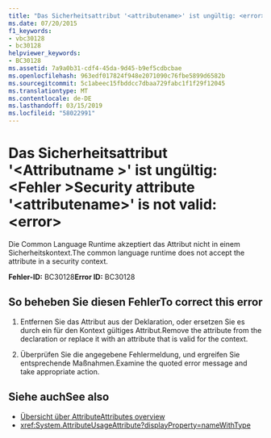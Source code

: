 ```yaml
---
title: "Das Sicherheitsattribut '<attributename>' ist ungültig: <error>"
ms.date: 07/20/2015
f1_keywords:
- vbc30128
- bc30128
helpviewer_keywords:
- BC30128
ms.assetid: 7a9a0b31-cdf4-45da-9d45-b9ef5cdbcbae
ms.openlocfilehash: 963edf017824f948e2071090c76fbe5899d6582b
ms.sourcegitcommit: 5c1abeec15fbddcc7dbaa729fabc1f1f29f12045
ms.translationtype: MT
ms.contentlocale: de-DE
ms.lasthandoff: 03/15/2019
ms.locfileid: "58022991"
---
```

# <a name="security-attribute-attributename-is-not-valid-error"></a><span data-ttu-id="62a1c-102">Das Sicherheitsattribut '\<Attributname >' ist ungültig: \<Fehler ></span><span class="sxs-lookup"><span data-stu-id="62a1c-102">Security attribute '\<attributename>' is not valid: \<error></span></span>
<span data-ttu-id="62a1c-103">Die Common Language Runtime akzeptiert das Attribut nicht in einem Sicherheitskontext.</span><span class="sxs-lookup"><span data-stu-id="62a1c-103">The common language runtime does not accept the attribute in a security context.</span></span>

<span data-ttu-id="62a1c-104">**Fehler-ID:** BC30128</span><span class="sxs-lookup"><span data-stu-id="62a1c-104">**Error ID:** BC30128</span></span>

## <a name="to-correct-this-error"></a><span data-ttu-id="62a1c-105">So beheben Sie diesen Fehler</span><span class="sxs-lookup"><span data-stu-id="62a1c-105">To correct this error</span></span>

1. <span data-ttu-id="62a1c-106">Entfernen Sie das Attribut aus der Deklaration, oder ersetzen Sie es durch ein für den Kontext gültiges Attribut.</span><span class="sxs-lookup"><span data-stu-id="62a1c-106">Remove the attribute from the declaration or replace it with an attribute that is valid for the context.</span></span>

2. <span data-ttu-id="62a1c-107">Überprüfen Sie die angegebene Fehlermeldung, und ergreifen Sie entsprechende Maßnahmen.</span><span class="sxs-lookup"><span data-stu-id="62a1c-107">Examine the quoted error message and take appropriate action.</span></span>

## <a name="see-also"></a><span data-ttu-id="62a1c-108">Siehe auch</span><span class="sxs-lookup"><span data-stu-id="62a1c-108">See also</span></span>

- [<span data-ttu-id="62a1c-109">Übersicht über Attribute</span><span class="sxs-lookup"><span data-stu-id="62a1c-109">Attributes overview</span></span>](~/docs/visual-basic/programming-guide/concepts/attributes/index.md)
- <xref:System.AttributeUsageAttribute?displayProperty=nameWithType>
